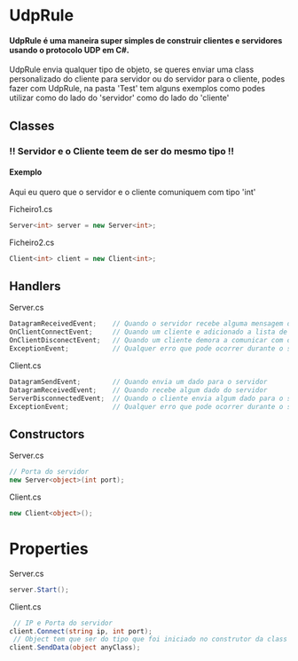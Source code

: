 # UdpRule

#### UdpRule é uma maneira super simples de construir clientes e servidores usando o protocolo UDP em C#.

UdpRule envia qualquer tipo de objeto, se queres enviar uma class personalizado do cliente para servidor ou do servidor para o cliente, podes fazer com UdpRule, na pasta 'Test' tem alguns exemplos como podes utilizar como do lado do 'servidor' como do lado do 'cliente'

## Classes
### ‼️ Servidor e o Cliente teem de ser do mesmo tipo ‼️
#### Exemplo

Aqui eu quero que o servidor e o cliente comuniquem com tipo 'int' 

Ficheiro1.cs
``` csharp
Server<int> server = new Server<int>;
```

Ficheiro2.cs
``` csharp
Client<int> client = new Client<int>;
```

## Handlers

Server.cs
``` csharp
DatagramReceivedEvent;    // Quando o servidor recebe alguma mensagem do cliente
OnClientConnectEvent;     // Quando um cliente e adicionado a lista de clientes do servidor
OnClientDisconectEvent;   // Quando um cliente demora a comunicar com o servidor
ExceptionEvent;           // Qualquer erro que pode ocorrer durante o seu processo
```

Client.cs
``` csharp
DatagramSendEvent;        // Quando envia um dado para o servidor
DatagramReceivedEvent;    // Quando recebe algum dado do servidor
ServerDisconnectedEvent;  // Quando o cliente envia algum dado para o servidor mas o servidor esta offline
ExceptionEvent;           // Qualquer erro que pode ocorrer durante o seu processo
```

## Constructors

Server.cs
``` csharp
// Porta do servidor
new Server<object>(int port);
```

Client.cs
``` csharp
new Client<object>();
```

# Properties

Server.cs
``` csharp
server.Start();
```

Client.cs
``` csharp
 // IP e Porta do servidor
client.Connect(string ip, int port);
 // Object tem que ser do tipo que foi iniciado no construtor da class
client.SendData(object anyClass);
```
